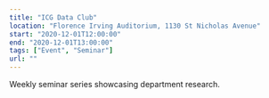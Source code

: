 ```yaml
---
title: "ICG Data Club"
location: "Florence Irving Auditorium, 1130 St Nicholas Avenue"
start: "2020-12-01T12:00:00"
end: "2020-12-01T13:00:00"
tags: ["Event", "Seminar"]
url: ""
---
```


Weekly seminar series showcasing department research.

<!-- endexcerpt -->
